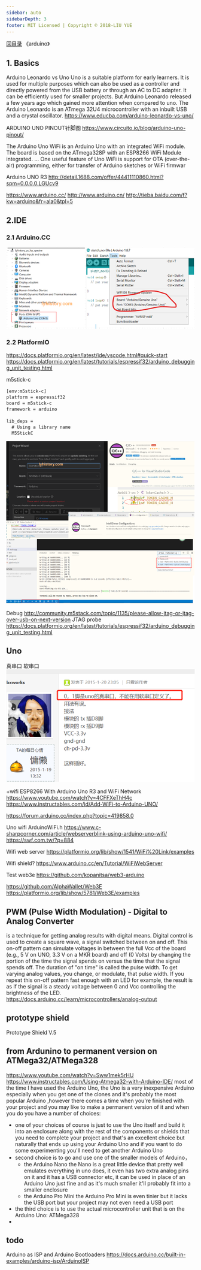```yaml
---
sidebar: auto
sidebarDepth: 3
footer: MIT Licensed | Copyright © 2018-LIU YUE
---
```


[回目录](/docs/software)  《arduino》

## 1. Basics
Arduino Leonardo vs Uno
Uno is a suitable platform for early learners. It is used for multiple purposes which can also be used as a controller and directly powered from the USB battery or through an AC to DC adapter. It can be efficiently used for smaller projects. But Arduino Leonardo released a few years ago which gained more attention when compared to uno. The Arduino Leonardo is an ATmega 32U4 microcontroller with an inbuilt USB and a crystal oscillator.
https://www.educba.com/arduino-leonardo-vs-uno/

ARDUINO UNO PINOUT针脚图
https://www.circuito.io/blog/arduino-uno-pinout/

The Arduino Uno WiFi is an Arduino Uno with an integrated WiFi module. The board is based on the ATmega328P with an ESP8266 WiFi Module integrated. ... One useful feature of Uno WiFi is support for OTA (over-the-air) programming, either for transfer of Arduino sketches or WiFi firmwar

Arduino UNO R3
http://detail.1688.com/offer/44411110860.html?spm=0.0.0.0.LGUcv9

https://www.arduino.cc/
http://www.arduino.cn/
http://tieba.baidu.com/f?kw=arduino&fr=ala0&tpl=5


## 2.IDE

### 2.1 Arduino.CC
![](/docs/docs_image/software/hardware/arduino01.png) 

### 2.2 PlatformIO
https://docs.platformio.org/en/latest/ide/vscode.html#quick-start
https://docs.platformio.org/en/latest/tutorials/espressif32/arduino_debugging_unit_testing.html

m5stick-c
```
[env:m5stick-c]
platform = espressif32
board = m5stick-c
framework = arduino

lib_deps =
  # Using a library name
  M5StickC

```
![](/docs/docs_image/software/hardware/arduino02.png) 


Debug
http://community.m5stack.com/topic/1135/please-allow-jtag-or-jtag-over-usb-on-next-version
JTAG probe
https://docs.platformio.org/en/latest/tutorials/espressif32/arduino_debugging_unit_testing.html

## Uno

真串口 软串口
![](/docs/docs_image/software/hardware/arduino03.png) 

+wifi 
ESP8266 With Arduino Uno R3 and WiFi Network https://www.youtube.com/watch?v=4CFFXeThH4c
https://www.instructables.com/id/Add-WiFi-to-Arduino-UNO/

https://forum.arduino.cc/index.php?topic=419858.0

Uno wifi ArduinoWiFi.h
https://www.c-sharpcorner.com/article/webserverblink-using-arduino-uno-wifi/
https://swf.com.tw/?p=884


Wifi web server
https://platformio.org/lib/show/1541/WiFi%20Link/examples

Wifi shield?
https://www.arduino.cc/en/Tutorial/WiFiWebServer

Test web3e
https://github.com/kopanitsa/web3-arduino

https://github.com/AlphaWallet/Web3E
https://platformio.org/lib/show/5781/Web3E/examples

## PWM (Pulse Width Modulation) - Digital to Analog Converter
 is a technique for getting analog results with digital means. Digital control is used to create a square wave, a signal switched between on and off. This on-off pattern can simulate voltages in between the full Vcc of the board (e.g., 5 V on UNO, 3.3 V on a MKR board) and off (0 Volts) by changing the portion of the time the signal spends on versus the time that the signal spends off. The duration of "on time" is called the pulse width. To get varying analog values, you change, or modulate, that pulse width. If you repeat this on-off pattern fast enough with an LED for example, the result is as if the signal is a steady voltage between 0 and Vcc controlling the brightness of the LED.
 https://docs.arduino.cc/learn/microcontrollers/analog-output

## prototype shield
Prototype Shield V.5

## from Ardunino to permanent version on ATMega32/ATMega328
https://www.youtube.com/watch?v=Sww1mek5rHU
https://www.instructables.com/Using-Atmega32-with-Arduino-IDE/
most of the time I have used the Arduino Uno,
 the Uno is a very inexpensive Arduino especially when you get one of the clones and it's probably the most popular Arduino
,however there comes a time when you're finished with your project and you may like to make a permanent version of it and when you do you have a number of choices:
+ one of your choices of course is just to use the Uno itself and build it into an enclosure along with the rest of the components or shields that you need to complete your project and that's an excellent choice but naturally that ends up using your Arduino Uno and if you want to do some experimenting you'll need to get another Arduino Uno 
+ second choice is to go and use one of the smaller models of Arduino，
	- the Arduino Nano
	the Nano is a great little device that pretty well emulates everything in uno does, it even has two extra analog pins on it and it has a USB connector etc, it can be used in place of an Arduino Uno just fine and as it's much smaller it'll probably fit into a smaller enclosure 
	- the Arduino Pro Mini
	the Arduino Pro Mini is even tinier but it lacks the USB port but your project may not even need a USB port 
+ the third choice is to use the actual microcontroller unit that is on the Arduino Uno: ATMega328 
+ 
## todo
Arduino as ISP and Arduino Bootloaders https://docs.arduino.cc/built-in-examples/arduino-isp/ArduinoISP


<disqus/>